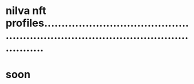 # nilva nft profiles..........................................................................................................
# soon
